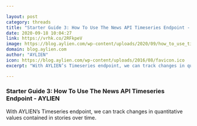 ```yaml
---

layout: post
category: threads
title: "Starter Guide 3: How To Use The News API Timeseries Endpoint - AYLIEN"
date: 2020-09-18 10:04:27
link: https://vrhk.co/2RFkpeV
image: https://blog.aylien.com/wp-content/uploads/2020/09/how_to_use_timeseries_line_graph_labels_data-1024x807.png
domain: blog.aylien.com
author: "AYLIEN"
icon: https://blog.aylien.com/wp-content/uploads/2016/08/favicon.ico
excerpt: "With AYLIEN’s Timeseries endpoint, we can track changes in quantitative values contained in stories over time."

---
```


### Starter Guide 3: How To Use The News API Timeseries Endpoint - AYLIEN

With AYLIEN’s Timeseries endpoint, we can track changes in quantitative values contained in stories over time.